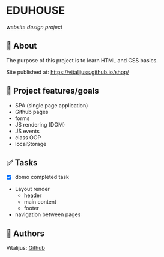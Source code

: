 # EDUHOUSE

_website design project_
<br>

## 🌟 About

The purpose of this project is to learn HTML and CSS basics.

Site published at: https://vitalijuss.github.io/shop/

## 🎯 Project features/goals

-   SPA (single page application)
-   Github pages
-   forms
-   JS rendering (DOM)
-   JS events
-   class OOP
-   localStorage

## ✅ Tasks

-   [x] domo completed task
-   Layout render
    -   header
    -   main content
    -   footer
-   navigation between pages

## 🎅 Authors

Vitalijus: [Github](https://github.com/vitalijuss)
